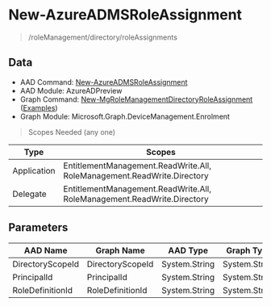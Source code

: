# New-AzureADMSRoleAssignment

> /roleManagement/directory/roleAssignments

## Data

+ AAD Command: [New-AzureADMSRoleAssignment](https://docs.microsoft.com/en-us/powershell/module/AzureADPreview/New-AzureADMSRoleAssignment)
+ AAD Module: AzureADPreview
+ Graph Command: [New-MgRoleManagementDirectoryRoleAssignment](https://docs.microsoft.com/en-us/powershell/module/Microsoft.Graph.DeviceManagement.Enrolment/New-MgRoleManagementDirectoryRoleAssignment) ([Examples](https://github.com/orgs/msgraph/discussions?discussions_q=New-MgRoleManagementDirectoryRoleAssignment))
+ Graph Module: Microsoft.Graph.DeviceManagement.Enrolment

> Scopes Needed (any one)

|Type|Scopes|
|---|---|
|Application|EntitlementManagement.ReadWrite.All, RoleManagement.ReadWrite.Directory|
|Delegate|EntitlementManagement.ReadWrite.All, RoleManagement.ReadWrite.Directory|

## Parameters

|AAD Name|Graph Name|AAD Type|Graph Type|Infos|
|---|---|---|---|---|
|DirectoryScopeId|DirectoryScopeId|System.String|System.String||
|PrincipalId|PrincipalId|System.String|System.String||
|RoleDefinitionId|RoleDefinitionId|System.String|System.String||

